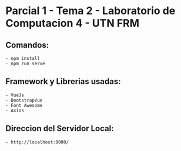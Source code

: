 # Parcial 1 - Tema 2 - Laboratorio de Computacion 4 - UTN FRM
## Comandos:
    - npm install
    - npm run serve
## Framework y Librerias usadas:
    - VueJs
    - BootstrapVue
    - Font Awesome
    - Axios
## Direccion del Servidor Local:
    - http://localhost:8080/